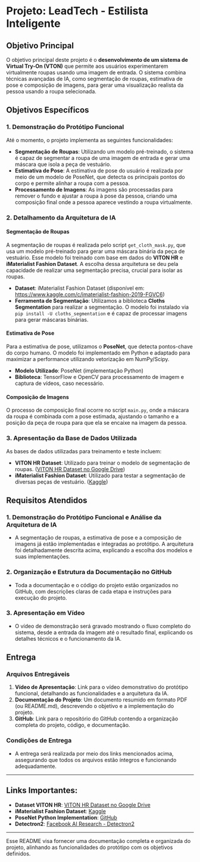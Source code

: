 # Projeto: LeadTech - Estilista Inteligente

## Objetivo Principal

O objetivo principal deste projeto é o **desenvolvimento de um sistema de Virtual Try-On (VTON)** que permite aos usuários experimentarem virtualmente roupas usando uma imagem de entrada. O sistema combina técnicas avançadas de IA, como segmentação de roupas, estimativa de pose e composição de imagens, para gerar uma visualização realista da pessoa usando a roupa selecionada.

## Objetivos Específicos

### 1. Demonstração do Protótipo Funcional
Até o momento, o projeto implementa as seguintes funcionalidades:
- **Segmentação de Roupas**: Utilizando um modelo pré-treinado, o sistema é capaz de segmentar a roupa de uma imagem de entrada e gerar uma máscara que isola a peça de vestuário.
- **Estimativa de Pose**: A estimativa de pose do usuário é realizada por meio de um modelo de PoseNet, que detecta os principais pontos do corpo e permite alinhar a roupa com a pessoa.
- **Processamento de Imagens**: As imagens são processadas para remover o fundo e ajustar a roupa à pose da pessoa, criando uma composição final onde a pessoa aparece vestindo a roupa virtualmente.

### 2. Detalhamento da Arquitetura de IA

#### Segmentação de Roupas
A segmentação de roupas é realizada pelo script `get_cloth_mask.py`, que usa um modelo pré-treinado para gerar uma máscara binária da peça de vestuário. Esse modelo foi treinado com base em dados do **VITON HR** e **iMaterialist Fashion Dataset**. A escolha dessa arquitetura se deu pela capacidade de realizar uma segmentação precisa, crucial para isolar as roupas.

- **Dataset**: iMaterialist Fashion Dataset (disponível em: https://www.kaggle.com/c/imaterialist-fashion-2019-FGVC6)
- **Ferramenta de Segmentação**: Utilizamos a biblioteca **Cloths Segmentation** para realizar a segmentação. O modelo foi instalado via `pip install -U cloths_segmentation` e é capaz de processar imagens para gerar máscaras binárias.

#### Estimativa de Pose
Para a estimativa de pose, utilizamos o **PoseNet**, que detecta pontos-chave do corpo humano. O modelo foi implementado em Python e adaptado para maximizar a performance utilizando vetorização em NumPy/Scipy.

- **Modelo Utilizado**: PoseNet (implementação Python)
- **Biblioteca**: TensorFlow e OpenCV para processamento de imagem e captura de vídeos, caso necessário.

#### Composição de Imagens
O processo de composição final ocorre no script `main.py`, onde a máscara da roupa é combinada com a pose estimada, ajustando o tamanho e a posição da peça de roupa para que ela se encaixe na imagem da pessoa.

### 3. Apresentação da Base de Dados Utilizada
As bases de dados utilizadas para treinamento e teste incluem:
- **VITON HR Dataset**: Utilizado para treinar o modelo de segmentação de roupas. ([VITON HR Dataset no Google Drive](https://drive.google.com/drive/folders/0B8kXrnobEVh9fnJHX3lCZzEtd20yUVAtTk5HdWk2OVV0RGl6YXc0NWhMOTlvb1FKX3Z1OUk?resourcekey=0-OIXHrDwCX8ChjypUbJo4fQ&usp=sharing))
- **iMaterialist Fashion Dataset**: Utilizado para testar a segmentação de diversas peças de vestuário. ([Kaggle](https://www.kaggle.com/c/imaterialist-fashion-2019-FGVC6))

## Requisitos Atendidos

### 1. Demonstração do Protótipo Funcional e Análise da Arquitetura de IA
- A segmentação de roupas, a estimativa de pose e a composição de imagens já estão implementadas e integradas ao protótipo. A arquitetura foi detalhadamente descrita acima, explicando a escolha dos modelos e suas implementações.

### 2. Organização e Estrutura da Documentação no GitHub
- Toda a documentação e o código do projeto estão organizados no GitHub, com descrições claras de cada etapa e instruções para execução do projeto.

### 3. Apresentação em Vídeo
- O vídeo de demonstração será gravado mostrando o fluxo completo do sistema, desde a entrada da imagem até o resultado final, explicando os detalhes técnicos e o funcionamento da IA.

## Entrega

### Arquivos Entregáveis
1. **Vídeo de Apresentação**: Link para o vídeo demonstrativo do protótipo funcional, detalhando as funcionalidades e a arquitetura da IA.
2. **Documentação do Projeto**: Um documento resumido em formato PDF (ou README.md), descrevendo o objetivo e a implementação do projeto.
3. **GitHub**: Link para o repositório do GitHub contendo a organização completa do projeto, código, e documentação.

### Condições de Entrega
- A entrega será realizada por meio dos links mencionados acima, assegurando que todos os arquivos estão íntegros e funcionando adequadamente.
  
---

## Links Importantes:
- **Dataset VITON HR**: [VITON HR Dataset no Google Drive](https://drive.google.com/drive/folders/0B8kXrnobEVh9fnJHX3lCZzEtd20yUVAtTk5HdWk2OVV0RGl6YXc0NWhMOTlvb1FKX3Z1OUk?resourcekey=0-OIXHrDwCX8ChjypUbJo4fQ&usp=sharing)
- **iMaterialist Fashion Dataset**: [Kaggle](https://www.kaggle.com/c/imaterialist-fashion-2019-FGVC6)
- **PoseNet Python Implementation**: [GitHub](https://github.com/rwightman/posenet-pytorch)
- **Detectron2**: [Facebook AI Research - Detectron2](https://github.com/facebookresearch/detectron2)

---

Esse README visa fornecer uma documentação completa e organizada do projeto, alinhando as funcionalidades do protótipo com os objetivos definidos.
